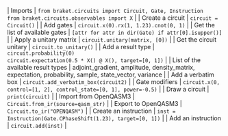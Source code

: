 | Imports | `from braket.circuits import Circuit, Gate, Instruction`<br>`from braket.circuits.observables import X` |
| Create a circuit                  | `circuit = Circuit()`                       |
| Add gates                         | `circuit.x(0).rx(1, 1.23).cnot(0, 1)` |
| Get the list of available gates | `[attr for attr in dir(Gate) if attr[0].isupper()]` |
| Apply a unitary matrix | `circuit.unitary(matrix, [0])` |
| Get the circuit unitary | `circuit.to_unitary()` |
| Add a result type | `circuit.probability(0)`<br>`circuit.expectation(0.5 * X() @ X(), target=[0, 1])` |
| List of the available result types | adjoint_gradient, amplitude, density_matrix, expectation, probability, sample, state_vector, variance |
| Add a verbatim box | `circuit.add_verbatim_box(circuit2)` |
| Gate modifiers | `circuit.x(0, control=[1, 2], control_state=[0, 1], power=-0.5)` |
| Draw a circuit | `print(circuit)` |
| Import from OpenQASM3 | `Circuit.from_ir(source=qasm_str)` |
| Export to OpenQASM3 | `Circuit.to_ir("OPENQASM")` |
| Create an instruction | `inst = Instruction(Gate.CPhaseShift(1.23), target=[0, 1])` |
| Add an instruction | `circuit.add(inst)` |